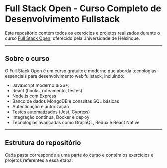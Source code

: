 # Full Stack Open - Curso Completo de Desenvolvimento Fullstack

Este repositório contém todos os exercícios e projetos realizados durante o curso [Full Stack Open](https://fullstackopen.com/ptbr/), oferecido pela Universidade de Helsinque.

---

## Sobre o curso

O Full Stack Open é um curso gratuito e moderno que aborda tecnologias essenciais para desenvolvimento web fullstack, incluindo:

- JavaScript moderno (ES6+)
- React (hooks, roteamento, testes)
- Node.js com Express
- Banco de dados MongoDB e consultas SQL básicas
- Autenticação e autorização
- Testes automatizados (Jest, Cypress)
- Integração contínua, Docker e deploy
- Tecnologias avançadas como GraphQL, Redux e React Native

---

## Estrutura do repositório

Cada pasta corresponde a uma parte do curso e contém os exercícios e projetos referentes a essa etapa:

